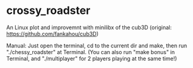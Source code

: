 # crossy_roadster
An Linux plot and improvemnt with minilibx of the cub3D (original: https://github.com/fankahou/cub3D)

Manual: Just open the terminal, cd to the current dir and make, then run "./chessy_roadster" at Terminal. (You can also run "make bonus" in Terminal, and "./multiplayer" for 2 players playing at the same time!)
